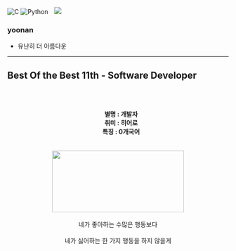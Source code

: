 ![C](https://img.shields.io/badge/C%20language-3776AB.svg?&style=plastic&logo=C&logoColor=white)
![Python](https://img.shields.io/badge/Python-3776AB.svg?&style=plastic&logo=Python&logoColor=white)
<a href="https://www.instagram.com/yuddobbi/">
    <img 
        src="http://img.shields.io/badge/-yuddobbi-222222?style=plastic&logo=Instagram&link=https://www.instagram.com/yuddobbi/"
        style="height : auto; margin-left : 10px; margin-right : 10px;"/>
</a><br>
<!-- info start -->
### yoonan
- <t> 유난히 더 아름다운 
***

<h2>Best Of the Best 11th - Software Developer</h2><br>
<!-- Center Start -->

<p = align="center">
<br>
&emsp;<b>별명 : 개발자</b><br>
&emsp;<b>취미 : 히어로</b><br>
&emsp;<b>특징 : 0개국어</b><br>
<br><br>

<!-- image -->
<img src="https://user-images.githubusercontent.com/101767824/181694860-84bfaaa4-0298-442a-90f8-546410e3de45.png" width="300" height="140"/>
<br>
<br>
네가 좋아하는 수많은 행동보다<br><br>
네가 싫어하는 한 가지 행동을 하지 않을게<br><br>

<!-- <b>후회없는 삶을 위해 노력중</b> -->

</p>
<!-- Center End -->




<!--
**magarets/magarets** is a ✨ _special_ ✨ repository because its `README.md` (this file) appears on your GitHub profile.

Here are some ideas to get you started:

- 🔭 I’m currently working on ...
- 🌱 I’m currently learning ...
- 👯 I’m looking to collaborate on ...
- 🤔 I’m looking for help with ...
- 💬 Ask me about ...
- 📫 How to reach me: ...
- 😄 Pronouns: ...
- ⚡ Fun fact: ...
-->
